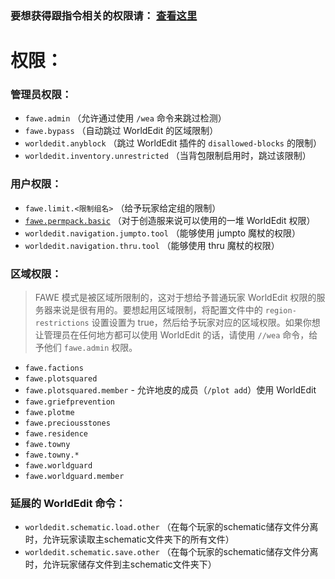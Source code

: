 ### 要想获得跟指令相关的权限请： [查看这里](/Commands.md)
# 权限：
### 管理员权限：
 - `fawe.admin` （允许通过使用 `/wea` 命令来跳过检测）
 - `fawe.bypass` （自动跳过 WorldEdit 的区域限制）
 - `worldedit.anyblock` （跳过 WorldEdit 插件的 `disallowed-blocks` 的限制）
 - `worldedit.inventory.unrestricted` （当背包限制启用时，跳过该限制）

### 用户权限：
 - `fawe.limit.<限制组名>` （给予玩家给定组的限制）
 - [`fawe.permpack.basic`](https://github.com/c7w/FastAsyncWorldedit/blob/master/bukkit/src/main/resources/plugin.yml#L29) （对于创造服来说可以使用的一堆 WorldEdit 权限）
 - `worldedit.navigation.jumpto.tool` （能够使用 jumpto 魔杖的权限）
 - `worldedit.navigation.thru.tool` （能够使用 thru 魔杖的权限）

### 区域权限：
>FAWE 模式是被区域所限制的，这对于想给予普通玩家 WorldEdit 权限的服务器来说是很有用的。要想起用区域限制，将配置文件中的 `region-restrictions` 设置设置为 true，然后给予玩家对应的区域权限。如果你想让管理员在任何地方都可以使用 WorldEdit 的话，请使用  `//wea` 命令，给予他们 `fawe.admin` 权限。

 - `fawe.factions`
 - `fawe.plotsquared`
 - `fawe.plotsquared.member` - 允许地皮的成员（`/plot add`）使用 WorldEdit 
 - `fawe.griefprevention`
 - `fawe.plotme`
 - `fawe.preciousstones`
 - `fawe.residence`
 - `fawe.towny`
 - `fawe.towny.*`
 - `fawe.worldguard`
 - `fawe.worldguard.member`

### 延展的 WorldEdit 命令：
 - `worldedit.schematic.load.other` （在每个玩家的schematic储存文件分离时，允许玩家读取主schematic文件夹下的所有文件）
 - `worldedit.schematic.save.other` （在每个玩家的schematic储存文件分离时，允许玩家储存文件到主schematic文件夹下）
